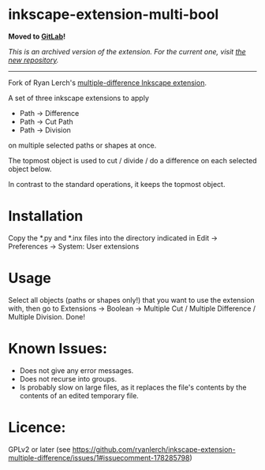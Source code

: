 inkscape-extension-multi-bool
=============================

**Moved to [GitLab](https://gitlab.com/Moini/inkscape-extensions-multi-bool/)!**

*This is an archived version of the extension. For the current one, visit [the new repository](https://gitlab.com/Moini/inkscape-extensions-multi-bool/).*

-------

Fork of Ryan Lerch's [multiple-difference Inkscape extension](https://github.com/ryanlerch/inkscape-extension-multiple-difference).

A set of three inkscape extensions to apply

-    Path -> Difference
-    Path -> Cut Path
-    Path -> Division

on multiple selected paths or shapes at once.

The topmost object is used to cut / divide / do a difference on each selected object below.

In contrast to the standard operations, it keeps the topmost object.

Installation
============

Copy the *.py and *.inx files into the directory indicated in Edit -> Preferences -> System: User extensions 

Usage
=====

Select all objects (paths or shapes only!) that you want to use the extension with, then go to Extensions -> Boolean -> Multiple Cut / Multiple Difference / Multiple Division. Done!

Known Issues:
=============

-   Does not give any error messages.
-   Does not recurse into groups.
-   Is probably slow on large files, as it replaces the file's contents by the contents of an edited temporary file.

Licence:
========
GPLv2 or later (see https://github.com/ryanlerch/inkscape-extension-multiple-difference/issues/1#issuecomment-178285798)
